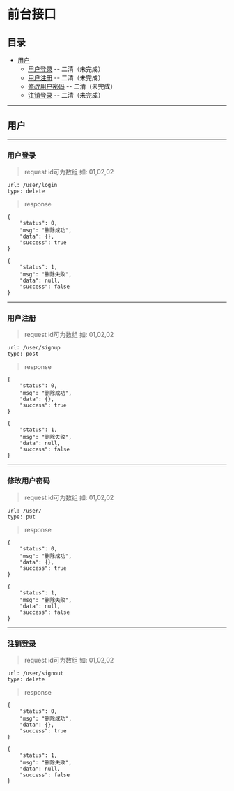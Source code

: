# 前台接口


## 目录

- [用户](#用户)
	- [用户登录](#用户登录)  -- 二清（未完成）
	- [用户注册](#用户注册)  -- 二清（未完成）
	- [修改用户密码](#修改用户密码)  -- 二清（未完成）
	- [注销登录](#注销登录)  -- 二清（未完成）



***
## 用户
***

### 用户登录 

> request    id可为数组  如: 01,02,02
```
url: /user/login
type: delete
```
    
> response
```
{
    "status": 0,
    "msg": "删除成功",
    "data": {},
    "success": true
}

{
    "status": 1,
    "msg": "删除失败",
    "data": null,
    "success": false
}
```



***
### 用户注册 

> request    id可为数组  如: 01,02,02
```
url: /user/signup
type: post
```
    
> response
```
{
    "status": 0,
    "msg": "删除成功",
    "data": {},
    "success": true
}

{
    "status": 1,
    "msg": "删除失败",
    "data": null,
    "success": false
}
```

***
### 修改用户密码 

> request    id可为数组  如: 01,02,02
```
url: /user/
type: put
```
    
> response
```
{
    "status": 0,
    "msg": "删除成功",
    "data": {},
    "success": true
}

{
    "status": 1,
    "msg": "删除失败",
    "data": null,
    "success": false
}
```

***
### 注销登录 

> request    id可为数组  如: 01,02,02
```
url: /user/signout
type: delete
```
    
> response
```
{
    "status": 0,
    "msg": "删除成功",
    "data": {},
    "success": true
}

{
    "status": 1,
    "msg": "删除失败",
    "data": null,
    "success": false
}
```










